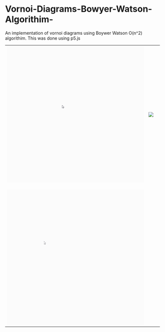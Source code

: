 # Vornoi-Diagrams-Bowyer-Watson-Algorithim-
An implementation of vornoi diagrams using Boywer Watson O(n^2) algorithim.
This was done using p5.js
<table>
  <tr>
  <td>
<img align="center" src="Visuals/Polygon Island Generation - Demo.gif">
</td>
  <td>
<img align="center" src="Visuals/Lloyd Relaxation - Demo.gif">
</td>
    <td>  <img align="center src="Visuals/Vornoi Diagram - Demo.gif"></td>
    </tr>
  <tr>
      <td>
        <img align="center src="Visuals/Vornoi Diagram - Demo.gif">
      <img align="center" src="Visuals/Vornoi Diagram - Demo.gif">
      </td>
</tr>
  
</table>

